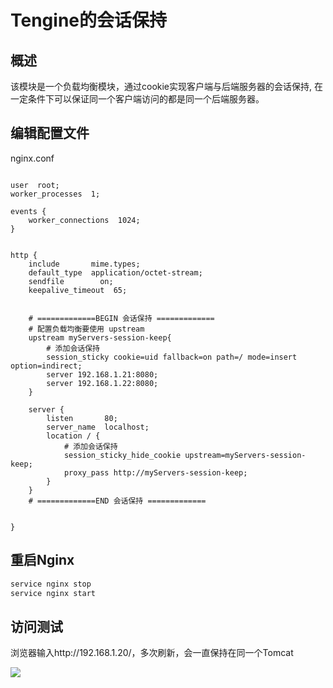 # Tengine的会话保持

## 概述

该模块是一个负载均衡模块，通过cookie实现客户端与后端服务器的会话保持, 在一定条件下可以保证同一个客户端访问的都是同一个后端服务器。

## 编辑配置文件

nginx.conf

```

user  root;
worker_processes  1;

events {
    worker_connections  1024;
}


http {
    include       mime.types;
    default_type  application/octet-stream;
    sendfile        on;
    keepalive_timeout  65;

	
	# =============BEGIN 会话保持 =============
	# 配置负载均衡要使用 upstream
	upstream myServers-session-keep{
        # 添加会话保持
		session_sticky cookie=uid fallback=on path=/ mode=insert option=indirect;
		server 192.168.1.21:8080;
		server 192.168.1.22:8080;
	}
		
	server {
	    listen       80;
        server_name  localhost;
		location / {
		    # 添加会话保持
			session_sticky_hide_cookie upstream=myServers-session-keep;
			proxy_pass http://myServers-session-keep;
		}
    }
	# =============END 会话保持 =============
	

}
```

## 重启Nginx

```sh
service nginx stop
service nginx start
```

## 访问测试

浏览器输入http://192.168.1.20/，多次刷新，会一直保持在同一个Tomcat

![](https://gitee.com/AlanLee97/public-asset/raw/master/note_images/image-20200430101212385.png#alt=image-20200430101212385)
